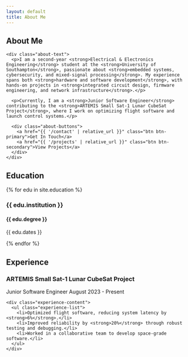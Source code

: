 ```yaml
---
layout: default
title: About Me
---
```


<section class="about-section">
  <div class="section-header">
    <h2>About Me</h2>
  </div>
  
  <div class="about-content">
    <div class="about-image">
      <!-- Replace with your actual photo when available -->
      <div class="placeholder-image"></div>
    </div>
    
    <div class="about-text">
      <p>I am a second-year <strong>Electrical & Electronics Engineering</strong> student at the <strong>University of Southampton</strong>, passionate about <strong>embedded systems, cybersecurity, and mixed-signal processing</strong>. My experience spans both <strong>hardware and software development</strong>, with hands-on projects in <strong>integrated circuit design, firmware engineering, and network infrastructure</strong>.</p>
      
      <p>Currently, I am a <strong>Junior Software Engineer</strong> contributing to the <strong>ARTEMIS Small Sat-1 Lunar CubeSat Project</strong>, where I work on optimizing flight software and launch control systems.</p>
      
      <div class="about-buttons">
        <a href="{{ '/contact' | relative_url }}" class="btn btn-primary">Get In Touch</a>
        <a href="{{ '/projects' | relative_url }}" class="btn btn-secondary">View Projects</a>
      </div>
    </div>
  </div>
</section>

<section class="education-section">
  <div class="section-header">
    <h2>Education</h2>
  </div>
  
  <div class="timeline">
    {% for edu in site.education %}
    <div class="timeline-item">
      <div class="timeline-marker"></div>
      <div class="timeline-content">
        <h3>{{ edu.institution }}</h3>
        <h4>{{ edu.degree }}</h4>
        <p class="timeline-date">{{ edu.dates }}</p>
      </div>
    </div>
    {% endfor %}
  </div>
</section>

<section class="experience-section">
  <div class="section-header">
    <h2>Experience</h2>
  </div>
  
  <div class="experience-card">
    <div class="experience-header">
      <h3>ARTEMIS Small Sat-1 Lunar CubeSat Project</h3>
      <span class="experience-title">Junior Software Engineer</span>
      <span class="experience-date">August 2023 - Present</span>
    </div>
    
    <div class="experience-content">
      <ul class="experience-list">
        <li>Optimized flight software, reducing system latency by <strong>6%</strong>.</li>
        <li>Improved reliability by <strong>20%</strong> through robust testing and debugging.</li>
        <li>Worked in a collaborative team to develop space-grade software.</li>
      </ul>
    </div>
  </div>
</section>

<section class="certifications-section">